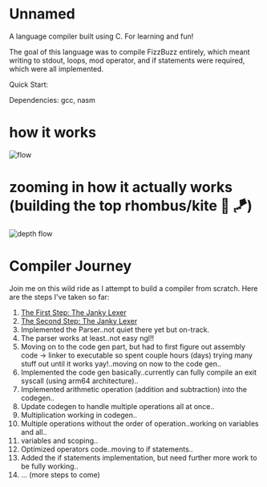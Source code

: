 # Unnamed
A language compiler built using C. For learning and fun!

The goal of this language was to compile FizzBuzz entirely, which meant writing to stdout, loops, mod operator, and if statements were required, which were all implemented.

<!-- To see how the syntax looks, checks the examples folder. -->

Quick Start:

Dependencies: gcc, nasm

<!-- ```
./build.sh
./build/unn <filename> <output_filename>
``` -->

# how it works 

![flow](assets/flow.png)

# zooming in how it actually works (building the top rhombus/kite 🙂 🪁)

![depth flow](assets/depth_flow.png)


# Compiler Journey

Join me on this wild ride as I attempt to build a compiler from scratch. Here are the steps I've taken so far:

1. [The First Step: The Janky Lexer](assets/journey/step1_janky_lexer.md)
2. [The Second Step: The Janky Lexer](assets/journey/step2_janky_lexer.md)
3. Implemented the Parser..not quiet there yet but on-track.
4. The parser works at least..not easy ngl!!
5. Moving on to the code gen part, but had to first figure out assembly code -> linker to executable so spent couple hours (days) trying many stuff out until it works yay!..moving on now to the code gen..
6. Implemented the code gen basically..currently can fully compile an exit syscall (using arm64 architecture)..
7. Implemented arithmetic operation (addition and subtraction) into the codegen..
8. Update codegen to handle multiple operations all at once..
9. Multiplication working in codegen..
10. Multiple operations without the order of operation..working on variables and all..
11. variables and scoping..
12. Optimized operators code..moving to if statements..
13. Added the if statements implementation, but need further more work to be fully working..
9. ... (more steps to come)